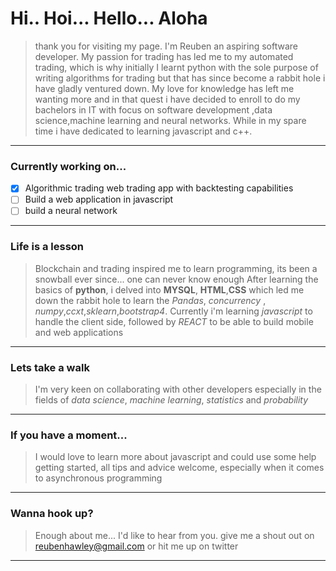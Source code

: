 # Hi.. Hoi... Hello... Aloha
> thank you for visiting my page. I'm Reuben an aspiring software developer. My passion for trading has led me to my automated trading, which is why initially I learnt python with the sole purpose of writing algorithms for trading but that has since become a rabbit hole i have gladly ventured down. My love for knowledge has left me wanting more and in that quest i have decided to enroll to do my bachelors in IT with focus on software development ,data science,machine learning and neural networks. While in my spare time i have dedicated to learning javascript and c++. 
---
### Currently working on...
- [x] Algorithmic trading web trading app with backtesting capabilities
- [ ] Build a web application in javascript
- [ ] build a neural network

---
### Life is a lesson
>Blockchain and trading inspired me to learn programming, its been a snowball ever since... one can never know enough
After learning the basics of **python**, i delved into **MYSQL**, **HTML**,**CSS**
which led me down the rabbit hole to learn the *Pandas*, *concurrency* , *numpy*,*ccxt*,*sklearn*,*bootstrap4*.
Currently i'm learning *javascript* to handle the client side, followed by *REACT* to be able to build mobile and web applications 
--- 
### Lets take a walk
>I'm very keen on collaborating with other developers especially in the fields of *data science*, *machine learning*, *statistics* and *probability*
---
### If you have a moment...
>I would love to learn more about javascript and could use some help getting started, all tips and advice welcome, especially when it comes to asynchronous programming
---
### Wanna hook up?
> Enough about me... I'd like to hear from you. give me a shout out on reubenhawley@gmail.com or hit me up on twitter
---


<!--
**ReubenHawley/ReubenHawley** is a ✨ _special_ ✨ repository because its `README.md` (this file) appears on your GitHub profile.


- 💬 Ask me about python and trading, i just cant shut up about them
- 😄 Pronouns: DURACELL
- ⚡ Fun fact: ...
-->
